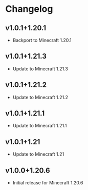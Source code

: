 # Changelog

## v1.0.1+1.20.1
- Backport to Minecraft 1.20.1

## v1.0.1+1.21.3
- Update to Minecraft 1.21.3

## v1.0.1+1.21.2
- Update to Minecraft 1.21.2

## v1.0.1+1.21.1
- Update to Minecraft 1.21.1

## v1.0.1+1.21
- Update to Minecraft 1.21

## v1.0.0+1.20.6
- Initial release for Minecraft 1.20.6
